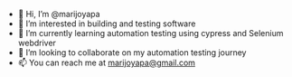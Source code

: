 - 👋 Hi, I’m @marijoyapa
- 👀 I’m interested in building and testing software
- 🌱 I’m currently learning automation testing using cypress and Selenium webdriver
- 💞️ I’m looking to collaborate on my automation testing journey 
- 📫 You can reach me at marijoyapa@gmail.com

<!---
marijoyapa/marijoyapa is a ✨ special ✨ repository because its `README.md` (this file) appears on your GitHub profile.
You can click the Preview link to take a look at your changes.
--->
